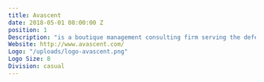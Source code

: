 ```yaml
---
title: Avascent
date: 2018-05-01 08:00:00 Z
position: 1
Description: "is a boutique management consulting firm serving the defense, aerospace, homeland security, logistics, transit, and financial industries."
Website: http://www.avascent.com/
Logo: "/uploads/logo-avascent.png"
Logo Size: 8
Division: casual
---
```

